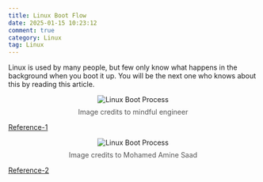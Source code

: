 ```yaml
---
title: Linux Boot Flow
date: 2025-01-15 10:23:12
comment: true
category: Linux
tag: Linux
---
```


Linux is used by many people, but few only know what happens in the background when you boot it up. You will be the next one who knows about this by reading this article.

<div style="display: flex; flex-direction: column; align-items: center;">
    <img src="/images/LinuxBootProcess.assets/LinuxBootProcess2.gif" alt="Linux Boot Process">
    <span style="margin-top: 8px; font-size: 14px; color: #555;">Image credits to mindful engineer</span>
</div>

[Reference-1](https://www.linkedin.com/posts/mindfulengineer_linuxbootprocess-systemstartup-bios-activity-7239294114884657153-hA7r?utm_source=share&utm_medium=member_desktop)
</div>

<div style="display: flex; flex-direction: column; align-items: center;">
    <img src="/images/LinuxBootProcess.assets/LinuxBootProcess3.gif" alt="Linux Boot Process">
    <span style="margin-top: 8px; font-size: 14px; color: #555;">Image credits to Mohamed Amine Saad</span>
</div>

[Reference-2](https://www.linkedin.com/posts/mohamed-amine-saad_linuxbootprocess-embeddedsystems-techinnovation-activity-7280591503272337408-XODf?utm_source=share&utm_medium=member_desktop)